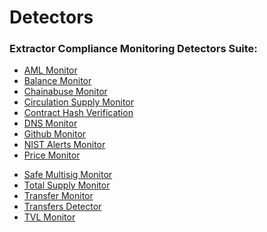 # Detectors

### Extractor Compliance Monitoring Detectors Suite:&#x20;

* [AML Monitor](/compliance-monitoring/detectors/aml-monitor.md)
* [Balance Monitor](/compliance-monitoring/detectors/balance-monitor.md)
* [Chainabuse Monitor](/compliance-monitoring/detectors/chainabuse-monitor.md)
* [Circulation Supply Monitor](/compliance-monitoring/detectors/circulation-supply-monitor.md)
* [Contract Hash Verification](/compliance-monitoring/detectors/contract-hash-verification.md)
* [DNS Monitor](/compliance-monitoring/detectors/dns-monitor.md)
* [Github Monitor](/compliance-monitoring/detectors/github-monitor.md)
* [NIST Alerts Monitor](/compliance-monitoring/detectors/nist-alerts-monitor.md)
* [Price Monitor](/compliance-monitoring/detectors/price-monitor.md)
<!-- * [PoR Monitor](/compliance-monitoring/detectors/proof-of-reserves-monitor.md) -->
* [Safe Multisig Monitor](/compliance-monitoring/detectors/safe-multisig-monitor.md)
* [Total Supply Monitor](/compliance-monitoring/detectors/total-supply-monitor.md)
* [Transfer Monitor](/compliance-monitoring/detectors/transfer-monitor.md)
* [Transfers Detector](/compliance-monitoring/detectors/transfers-detector.md)
* [TVL Monitor](/compliance-monitoring/detectors/tvl-monitor.md)







##

##

##
